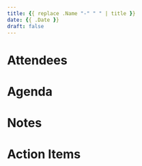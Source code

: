 ```yaml
---
title: {{ replace .Name "-" " " | title }}
date: {{ .Date }}
draft: false
---
```


# Attendees

# Agenda

# Notes

# Action Items